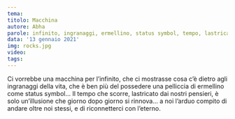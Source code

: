 ```yaml
---
tema:
titolo: Macchina
autore: Abha
parole: infinito, ingranaggi, ermellino, status symbol, tempo, lastricato, giorno
data: '13 gennaio 2021'
img: rocks.jpg
video: 
tags: 
---
```

Ci vorrebbe una macchina per l’infinito, che ci mostrasse cosa c’è dietro agli ingranaggi della vita, che è ben più del possedere una pelliccia di ermellino come status symbol... Il tempo che scorre, lastricato dai nostri pensieri, è solo un’illusione che giorno dopo giorno si rinnova... a noi l’arduo compito di andare oltre noi stessi, e di riconnetterci con l’eterno.
